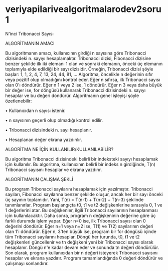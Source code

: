 # veriyapilarivealgoritmalarodev2soru1

N'inci Tribonacci Sayısı


ALGORİTMANIN AMACI


Bu algoritmanın amacı, kullanıcının girdiği n sayısına göre Tribonacci dizisindeki n. sayıyı hesaplamaktır. Tribonacci dizisi, Fibonacci dizisine benzer şekilde ilk iki elemanı 1 olan ve sonraki elemanın, önceki üç elemanın toplamıyla elde edildiği bir sayı dizisidir. Örneğin, Tribonacci dizisi şöyle başlar: 1, 1, 2, 4, 7, 13, 24, 44, 81, ...
Algoritma, öncelikle n değerinin sıfır veya pozitif olup olmadığını kontrol eder. Eğer n sıfırsa, ilk Tribonacci sayısı olan 0'ı döndürür. Eğer n 1 veya 2 ise, 1 döndürür. Eğer n 3 veya daha büyük bir değer ise, for döngüsü kullanarak Tribonacci dizisindeki n. sayıyı hesaplar ve bu değeri döndürür.
Algoritmanın genel işleyişi şöyle özetlenebilir:

•	Kullanıcıdan n sayısı istenir.

•	n sayısının geçerli olup olmadığı kontrol edilir.

•	Tribonacci dizisindeki n. sayı hesaplanır.

•	Hesaplanan değer ekrana yazdırılır.


ALGORİTMA NE İÇİN KULLANILIR/KULLANILABİLİR?


Bu algoritma Tribonacci dizisindeki belirli bir indeksteki sayıyı hesaplamak için kullanılır.
Bu algoritma, kullanıcının belirli bir indeks n girdiğinde, T(n) Tribonacci sayısını hesaplar ve ekrana yazdırır.


ALGORİTMANIN ÇALIŞMA ŞEKLİ


Bu program Tribonacci sayılarını hesaplamak için yazılmıştır. Tribonacci sayıları, Fibonacci sayılarına benzer şekilde oluşur, ancak her bir sayı önceki üç sayının toplamıdır. Yani, T(n) = T(n-1) + T(n-2) + T(n-3) şeklinde tanımlanırlar.
Program başlangıçta t0, t1 ve t2 değişkenlerine sırasıyla 0, 1 ve 1 değerlerini atar. Bu değişkenler, ilgili Tribonacci sayılarının hesaplanması için kullanılacaktır.
Daha sonra, program n değişkeninin değerine göre üç farklı durumda işlem yapar. Eğer n=0 ise, ilk Tribonacci sayısı olan 0 değerini döndürür. Eğer n=1 veya n=2 ise, T(1) ve T(2) sayılarının değeri olan 1'i döndürür.
Eğer n, 3'ten büyük ise, program bir for döngüsü içinde tüm Tribonacci sayılarını hesaplar. Döngü her turunda, t0, t1 ve t2 değişkenleri güncellenir ve tn değişkeni yeni bir Tribonacci sayısı olarak hesaplanır. Döngü n'e kadar devam eder ve sonunda tn değeri döndürülür.
Son olarak, program kullanıcıdan bir n değeri isteyerek Tribonacci sayısını hesaplar ve ekrana yazdırır. Program tamamlandığında 0 değeri döndürür ve çalışmayı sonlandırır.




